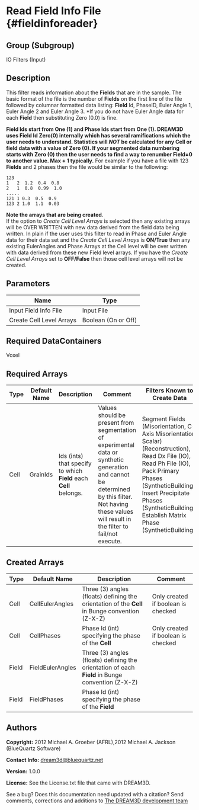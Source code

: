 Read Field Info File {#fieldinforeader}
======
## Group (Subgroup) ##
IO Filters (Input)

## Description ##
This filter reads information about the **Fields** that are in the sample. The
 basic format of the file is the number of **Fields** on the first line of the file followed by
 columnar formatted data listing: **Field** Id, PhaseID, Euler Angle 1, Euler Angle 2 and Euler Angle 3.
 *If you do not have Euler Angle data for each **Field** then substituting Zero (0.0) is fine.<br/>

__**Field** Ids start from One (1) and Phase Ids start from One (1).
DREAM3D uses **Field** Id Zero(0) internally which has several ramifications which the user needs to understand. Statistics
will _NOT_ be calculated for any **Cell** or field data with a value of Zero (0). If your segmented data numbering
starts with Zero (0) then the user needs to find a way to renumber **Field**=0 to another value. Max + 1 typically.__
For example if you have a file with 123 **Fields** and 2 phases then the file would be similar to the following: 

    123
    1   2  1.2  0.4  0.8
    2   1  0.8  0.99  1.0
    .....
    121 1 0.3  0.5  0.9
    123 2 1.0  1.1  0.03

__Note the arrays that are being created__. <br>
If the option to _Create Cell Level Arrays_ is selected then any existing
 arrays will be OVER WRITTEN with new data derived from the field data being written. In plain if the user uses this filter
 to read in Phase and Euler Angle data for their data set and the _Create Cell Level Arrays_ is __ON/True__ then
 any existing EulerAngles and Phase Arrays at the Cell level will be over written with data derived from these new Field
 level arrays. If you have the _Create Cell Level Arrays_ set to __OFF/False__ then those cell level arrays will
 not be created.


## Parameters ##

| Name | Type |
|------|------|
| Input Field Info File | Input File |
| Create Cell Level Arrays | Boolean (On or Off) |

## Required DataContainers ##
Voxel

## Required Arrays ##

| Type | Default Name | Description | Comment | Filters Known to Create Data |
|------|--------------|-------------|---------|-----|
| Cell | GrainIds | Ids (ints) that specify to which **Field** each **Cell** belongs. | Values should be present from segmentation of experimental data or synthetic generation and cannot be determined by this filter. Not having these values will result in the filter to fail/not execute. | Segment Fields (Misorientation, C-Axis Misorientation, Scalar) (Reconstruction), Read Dx File (IO), Read Ph File (IO), Pack Primary Phases (SyntheticBuilding), Insert Precipitate Phases (SyntheticBuilding), Establish Matrix Phase (SyntheticBuilding)

## Created Arrays ##

| Type | Default Name | Description | Comment |
|------|--------------|-------------|---------|
| Cell | CellEulerAngles | Three (3) angles (floats) defining the orientation of the **Cell** in Bunge convention (Z-X-Z) | Only created if boolean is checked |
| Cell | CellPhases | Phase Id (int) specifying the phase of the **Cell** | Only created if boolean is checked |
| Field | FieldEulerAngles | Three (3) angles (floats) defining the orientation of each **Field** in Bunge convention (Z-X-Z) |  |
| Field | FieldPhases | Phase Id (int) specifying the phase of the **Field** |  |

## Authors ##

**Copyright:** 2012 Michael A. Groeber (AFRL),2012 Michael A. Jackson (BlueQuartz Software)

**Contact Info:** dream3d@bluequartz.net

**Version:** 1.0.0

**License:**  See the License.txt file that came with DREAM3D.




See a bug? Does this documentation need updated with a citation? Send comments, corrections and additions to [The DREAM3D development team](mailto:dream3d@bluequartz.net?subject=Documentation%20Correction)

